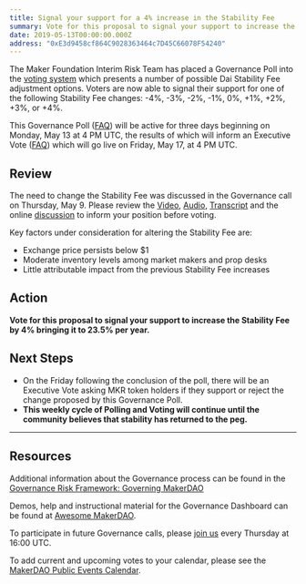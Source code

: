 ```yaml
---
title: Signal your support for a 4% increase in the Stability Fee
summary: Vote for this proposal to signal your support to increase the Stability Fee by 4% bringing it to 23.5% per year
date: 2019-05-13T00:00:00.000Z
address: "0xE3d9458cf864C9028363464c7D45C66078F54240"
---
```

The Maker Foundation Interim Risk Team has placed a Governance Poll into the [voting system](https://vote.makerdao.com/polling) which presents a number of possible Dai Stability Fee adjustment options. Voters are now able to signal their support for one of the following Stability Fee changes: -4%, -3%, -2%, -1%, 0%, +1%, +2%, +3%, or +4%.

This Governance Poll ([FAQ](https://makerdao.com/en/faq/voting#what-is-governance-voting)) will be active for three days beginning on Monday, May 13 at 4 PM UTC, the results of which will inform an Executive Vote ([FAQ](https://makerdao.com/en/faq/voting#what-is-executive-voting)) which will go live on Friday, May 17, at 4 PM UTC.

## Review
The need to change the Stability Fee was discussed in the Governance call on Thursday, May 9. Please review the [Video](https://www.youtube.com/playlist?list=PLLzkWCj8ywWNq5-90-Id6VPSsrk4OWVan), [Audio](https://soundcloud.com/makerdao/sets/governance-and-risk), [Transcript](https://github.com/makerdao/community/tree/master/governance/transcripts) and the online [discussion](https://www.reddit.com/r/mkrgov/) to inform your position before voting.

Key factors under consideration for altering the Stability Fee are:

* Exchange price persists below $1
* Moderate inventory levels among market makers and prop desks
* Little attributable impact from the previous Stability Fee increases

## Action
**Vote for this proposal to signal your support to increase the Stability Fee by 4% bringing it to 23.5% per year.**

## Next Steps
* On the Friday following the conclusion of the poll, there will be an Executive Vote asking MKR token holders if they support or reject the change proposed by this Governance Poll.
* **This weekly cycle of Polling and Voting will continue until the community believes that stability has returned to the peg.**

---

## Resources

Additional information about the Governance process can be found in the [Governance Risk Framework: Governing MakerDAO](https://medium.com/makerdao/makerdao-governance-risk-framework-part-3-7a4c620f4077)

Demos, help and instructional material for the Governance Dashboard can be found at [Awesome MakerDAO](https://github.com/makerdao/awesome-makerdao#voting).

To participate in future Governance calls, please [join us](https://www.reddit.com/r/MakerDAO/comments/8xvsiy/new_weekly_meetings_schedule/) every Thursday at 16:00 UTC.

To add current and upcoming votes to your calendar, please see the [MakerDAO Public Events Calendar](https://calendar.google.com/calendar/embed?src=makerdao.com_3efhm2ghipksegl009ktniomdk%40group.calendar.google.com&amp;ctz=America%2FLos_Angeles).
